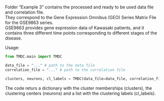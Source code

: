 Folder “Example 3” contains the processed and ready to be used data file and correlation file.   
They correspond to the Gene Expression Omnibus (GEO) Series Matrix File for the GSE9863 series.   
GSE9863 provides gene expression data of Kawasaki patients, and it contains three different time points corresponding to different stages of the disease.  

Usage:  
```python
from TMDC.main import TMDC

data_file = "..." # path to the data file
correlation_file = "..." # path to the correlation file

clusters, neurons, cl_labels = TMDC(data_file=data_file, correlation_file=correlation_file, n_neurons=-1, depth="auto", random_state=0)


```  

The code returs a dictionary with the cluster memberships (clusters),  the clustering centers (neurons) and a list with the clustering labels (cl_labels).


